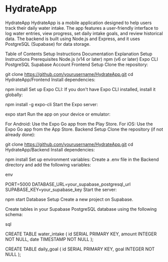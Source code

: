 # HydrateApp
 
HydrateApp
HydrateApp is a mobile application designed to help users track their daily water intake. The app features a user-friendly interface to log water entries, view progress, set daily intake goals, and review historical data. The backend is built using Node.js and Express, and it uses PostgreSQL (Supabase) for data storage.


Table of Contents
Setup Instructions
Documentation
Explanation
Setup Instructions
Prerequisites
Node.js (v14 or later)
npm (v6 or later)
Expo CLI
PostgreSQL
Supabase Account
Frontend Setup
Clone the repository:






git clone https://github.com/yourusername/HydrateApp.git
cd HydrateApp/Frontend
Install dependencies:






npm install
Set up Expo CLI:
If you don't have Expo CLI installed, install it globally:






npm install -g expo-cli
Start the Expo server:






expo start
Run the app on your device or emulator:


For Android: Use the Expo Go app from the Play Store.
For iOS: Use the Expo Go app from the App Store.
Backend Setup
Clone the repository (if not already done):






git clone https://github.com/yourusername/HydrateApp.git
cd HydrateApp/Backend
Install dependencies:






npm install
Set up environment variables:
Create a .env file in the Backend directory and add the following variables:


env


PORT=5000
DATABASE_URL=your_supabase_postgresql_url
SUPABASE_KEY=your_supabase_key
Start the server:






npm start
Database Setup
Create a new project on Supabase.


Create tables in your Supabase PostgreSQL database using the following schema:


sql


CREATE TABLE water_intake (
  id SERIAL PRIMARY KEY,
  amount INTEGER NOT NULL,
  date TIMESTAMP NOT NULL
);


CREATE TABLE daily_goal (
  id SERIAL PRIMARY KEY,
  goal INTEGER NOT NULL
);

